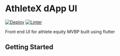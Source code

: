# AthleteX dApp UI

[![Deploy](https://github.com/SportsToken/ax_dapp/actions/workflows/deploy.yml/badge.svg?branch=main)](https://github.com/SportsToken/ax_dapp/actions/workflows/release_deploy.yml)
[![Linter](https://github.com/SportsToken/ax_dapp/actions/workflows/linter.yml/badge.svg?branch=main)](https://github.com/SportsToken/ax_dapp/actions/workflows/linter.yml)


Front end UI for athlete equity MVBP built using flutter

## Getting Started




<!-- Mnenomic -->
<!-- web lady wheat index recipe chunk urge boost hungry critic language crossnote: this mnemonic is not secure; don't use it on a public blockchain.
 -->

